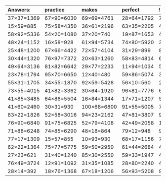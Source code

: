 | Answers: | practice | makes | perfect | ! |
| :--- | :--- | :--- | :--- | :--- |
| 37×37=1369 | 67×90=6030 | 69×69=4761 | 28×64=1792 | 78×87=6786 | 
| 15×59=885 | 75×58=4350 | 36×61=2196 | 63×35=2205 | 42×16=672 | 
| 58×92=5336 | 54×20=1080 | 37×20=740 | 19×87=1653 | 42×47=1974 | 
| 48×24=1152 | 16×58=928 | 61×94=5734 | 74×80=5920 | 33×71=2343 | 
| 25×48=1200 | 67×66=4422 | 72×57=4104 | 31×29=899 | 81×98=7938 | 
| 30×44=1320 | 76×97=7372 | 20×63=1260 | 58×83=4814 | 62×11=682 | 
| 49×64=3136 | 81×82=6642 | 29×77=2233 | 11×94=1034 | 58×37=2146 | 
| 23×78=1794 | 95×70=6650 | 12×40=480 | 59×86=5074 | 38×61=2318 | 
| 55×31=1705 | 34×55=1870 | 92×59=5428 | 56×10=560 | 26×58=1508 | 
| 73×55=4015 | 41×82=3362 | 30×64=1920 | 96×81=7776 | 67×47=3149 | 
| 41×85=3485 | 64×86=5504 | 16×84=1344 | 17×71=1207 | 58×74=4292 | 
| 41×60=2460 | 30×31=930 | 100×68=6800 | 91×55=5005 | 79×18=1422 | 
| 83×22=1826 | 52×58=3016 | 94×23=2162 | 47×81=3807 | 93×14=1302 | 
| 76×90=6840 | 91×75=6825 | 52×79=4108 | 42×49=2058 | 17×21=357 | 
| 71×88=6248 | 74×85=6290 | 48×18=864 | 79×12=948 | 90×74=6660 | 
| 77×17=1309 | 15×57=855 | 10×93=930 | 68×17=1156 | 78×79=6162 | 
| 62×22=1364 | 75×77=5775 | 59×50=2950 | 61×44=2684 | 44×43=1892 | 
| 27×23=621 | 31×40=1240 | 85×30=2550 | 59×33=1947 | 44×82=3608 | 
| 76×49=3724 | 12×91=1092 | 31×35=1085 | 28×80=2240 | 41×42=1722 | 
| 28×14=392 | 18×76=1368 | 67×18=1206 | 56×93=5208 | 97×32=3104 | 

